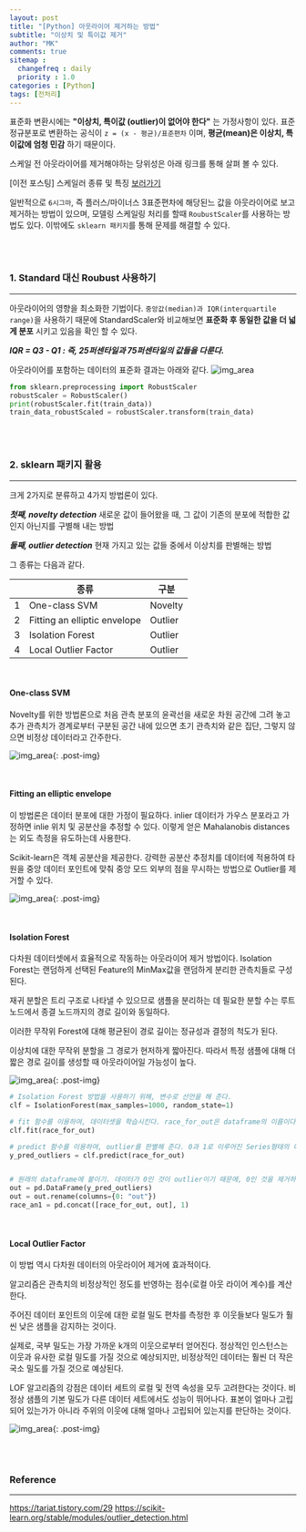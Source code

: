```yaml
---
layout: post
title: "[Python] 아웃라이어 제거하는 방법"
subtitle: "이상치 및 특이값 제거"
author: "MK"
comments: true
sitemap :
  changefreq : daily
  priority : 1.0
categories : [Python]
tags: [전처리]
---
```




표준화 변환시에는 **"이상치, 특이값 (outlier)이 없어야 한다"** 는 가정사항이 있다. 표준정규분포로 변환하는 공식이 `z = (x - 평균)/표준편차` 이며, **평균(mean)은 이상치, 특이값에 엄청 민감** 하기 때문이다.

스케일 전 아웃라이어를 제거해야하는 당위성은 아래 링크를 통해 살펴 볼 수 있다.

[이전 포스팅] 스케일러 종류 및 특징 [보러가기](https://mkjjo.github.io/2019/01/10/scaler.html)


일반적으로 `6시그마`, 즉 플러스/마이너스 3표준편차에 해당된느 값을 아웃라이어로 보고 제거하는 방법이 있으며, 모델링 스케일링 처리를 할때 `RoubustScaler`를 사용하는 방법도 있다.
이밖에도 `sklearn 패키지`를 통해 문제를 해결할 수 있다.

<br><br>

### 1. Standard 대신 Roubust 사용하기
---

아웃라이어의 영향을 최소화한 기법이다. `중앙값(median)과 IQR(interquartile range)`을 사용하기 때문에 StandardScaler와 비교해보면 **표준화 후 동일한 값을 더 넓게 분포** 시키고 있음을 확인 할 수 있다.

**_IQR = Q3 - Q1 : 즉, 25퍼센타일과 75퍼센타일의 값들을 다룬다._**

아웃라이어를 포함하는 데이터의 표준화 결과는 아래와 같다.
![img_area](/img/posting/2019-01-10-001-robustscaler.png)


```python
from sklearn.preprocessing import RobustScaler
robustScaler = RobustScaler()
print(robustScaler.fit(train_data))
train_data_robustScaled = robustScaler.transform(train_data)
```

<br><br>

### 2. sklearn 패키지 활용
---

크게 2가지로 분류하고 4가지 방법론이 있다.

**_첫째, novelty detection_**
새로운 값이 들어왔을 때, 그 값이 기존의 분포에 적합한 값인지 아닌지를 구별해 내는 방법

**_둘째, outlier detection_**
 현재 가지고 있는 값들 중에서 이상치를 판별해는 방법

그 종류는 다음과 같다.


|   | 종류                         | 구분    |
|---|------------------------------|---------|
| 1 | One-class SVM                | Novelty |
| 2 | Fitting an elliptic envelope | Outlier |
| 3 | Isolation Forest             | Outlier |
| 4 | Local Outlier Factor         | Outlier |

<br>

#### One-class SVM
Novelty를 위한 방법론으로 처음 관측 분포의 윤곽선을 새로운 차원 공간에 그려 놓고 추가 관측치가 경계로부터 구분된 공간 내에 있으면 초기 관측치와 같은 집단, 그렇지 않으면 비정상 데이터라고 간주한다.

![img_area](/img/posting/2019-01-10-002-oneclasssvm.PNG){: .post-img}

<br>

#### Fitting an elliptic envelope
이 방법론은 데이터 분포에 대한 가정이 필요하다. inlier 데이터가 가우스 분포라고 가정하면 inlie 위치 및 공분산을 추정할 수 있다. 이렇게 얻은 Mahalanobis distances는 외도 측정을 유도하는데 사용한다.

Scikit-learn은 객체 공분산을 제공한다. 강력한 공분산 추정치를 데이터에 적용하여 타원을 중앙 데이터 포인트에 맞춰 중앙 모드 외부의 점을 무시하는 방법으로 Outlier를 제거할 수 있다.

![img_area](/img/posting/2019-01-10-002-fitting.PNG){: .post-img}

<br>

#### Isolation Forest

다차원 데이터셋에서 효율적으로 작동하는 아웃라이어 제거 방법이다.
Isolation Forest는 랜덤하게 선택된 Feature의 MinMax값을 랜덤하게 분리한 관측치들로 구성된다.

재귀 분할은 트리 구조로 나타낼 수 있으므로 샘플을 분리하는 데 필요한 분할 수는 루트 노드에서 종결 노드까지의 경로 길이와 동일하다.

이러한 무작위 Forest에 대해 평균된이 경로 길이는 정규성과 결정의 척도가 된다.


이상치에 대한 무작위 분할을 그 경로가 현저하게 짧아진다. 따라서 특정 샘플에 대해 더 짧은 경로 길이를 생성할 때 아웃라이어일 가능성이 높다.

![img_area](/img/posting/2019-01-10-002-isolationforest.PNG){: .post-img}


```python
# Isolation Forest 방법을 사용하기 위해, 변수로 선언을 해 준다.
clf = IsolationForest(max_samples=1000, random_state=1)

# fit 함수를 이용하여, 데이터셋을 학습시킨다. race_for_out은 dataframe의 이름이다.
clf.fit(race_for_out)

# predict 함수를 이용하여, outlier를 판별해 준다. 0과 1로 이루어진 Series형태의 데이터가 나온다.
y_pred_outliers = clf.predict(race_for_out)


# 원래의 dataframe에 붙이기. 데이터가 0인 것이 outlier이기 때문에, 0인 것을 제거하면 outlier가 제거된  dataframe을 얻을 수 있다.
out = pd.DataFrame(y_pred_outliers)
out = out.rename(columns={0: "out"})
race_an1 = pd.concat([race_for_out, out], 1)
```

<br>

#### Local Outlier Factor

이 방법 역시 다차원 데이터의 아웃라이어 제거에 효과적이다.

알고리즘은 관측치의 비정상적인 정도를 반영하는 점수(로컬 아웃 라이어 계수)를 계산한다.

주어진 데이터 포인트의 이웃에 대한 로컬 밀도 편차를 측정한 후 이웃들보다 밀도가 훨씬 낮은 샘플을 감지하는 것이다.

실제로, 국부 밀도는 가장 가까운 k개의 이웃으로부터 얻어진다. 정상적인 인스턴스는 이웃과 유사한 로컬 밀도를 가질 것으로 예상되지만, 비정상적인 데이터는 훨씬 더 작은 국소 밀도를 가질 것으로 예상된다.

LOF 알고리즘의 강점은 데이터 세트의 로컬 및 전역 속성을 모두 고려한다는 것이다. 비정상 샘플의 기본 밀도가 다른 데이터 세트에서도 성능이 뛰어나다. 표본이 얼마나 고립되어 있는가가 아니라 주위의 이웃에 대해 얼마나 고립되어 있는지를 판단하는 것이다.

![img_area](/img/posting/2019-01-10-002-lof.PNG){: .post-img}






<br><br>

### **Reference**
---
https://tariat.tistory.com/29
https://scikit-learn.org/stable/modules/outlier_detection.html
<br>
